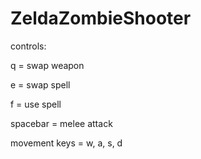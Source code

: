 # ZeldaZombieShooter
controls:

q = swap weapon

e = swap spell

f = use spell

spacebar = melee attack

movement keys = w, a, s, d
